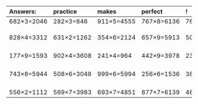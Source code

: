 | Answers: | practice | makes | perfect | ! |
| :--- | :--- | :--- | :--- | :--- |
| 682×3=2046 | 282×3=846 | 911×5=4555 | 767×8=6136 | 762×7=5334 | 
|   |   |   |   |   | 
|   |   |   |   |   | 
|   |   |   |   |   | 
| 828×4=3312 | 631×2=1262 | 354×6=2124 | 657×9=5913 | 508×7=3556 | 
|   |   |   |   |   | 
|   |   |   |   |   | 
|   |   |   |   |   | 
|   |   |   |   |   | 
| 177×9=1593 | 902×4=3608 | 241×4=964 | 442×9=3978 | 238×3=714 | 
|   |   |   |   |   | 
|   |   |   |   |   | 
|   |   |   |   |   | 
|   |   |   |   |   | 
| 743×8=5944 | 508×6=3048 | 999×6=5994 | 256×6=1536 | 384×3=1152 | 
|   |   |   |   |   | 
|   |   |   |   |   | 
|   |   |   |   |   | 
|   |   |   |   |   | 
| 556×2=1112 | 569×7=3983 | 693×7=4851 | 877×7=6139 | 465×8=3720 | 

